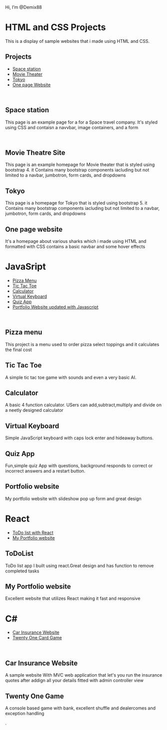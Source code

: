 Hi, I’m @Demix88
<h1>HTML and CSS Projects</h1>
<p>This is a display of sample websites that i made using HTML and CSS.</p>
<h2>Projects</h2>
<ul>
<li><a href="https://github.com/Demix88/Project.git" >Space station</a></li>
<li><a href="https://github.com/Demix88/bootstrap4_project.git ">Movie Theater</a></li>
<li><a href="https://github.com/Demix88/bootstrap4_project.git">Tokyo</a></li>
<li><a href="https://github.com/Demix88/One-Page-Website.git">One page Website</a></li>

</ul>
<br>
<h2>Space station</h2>
<p>This page is an example page for a for a Space travel company. It's styled using CSS and contaisn a navvbar, image containers, and a form</p>

<br>
<h2>Movie Theatre Site</h2>
<p>This page is an example homepage for Movie theater that is styled using bootstrap 4. it Contains many bootstrap components iacluding but not limited to a navbar, jumbotron, form cards, and dropdowns</p>

<h2>Tokyo</h2>
<p>This page is a homepage for Tokyo  that is styled using bootstrap 5. it Contains many bootstrap components iacluding but not limited to a navbar, jumbotron, form cards, and dropdowns</p>
<h2>One page website</h2>
<p>It's a homepage about  various sharks which i made using HTML and formatted with CSS contains a basic navbar and some hover effects </p>



<h1>JavaSript</h1>


<ul>
<li><a href="https://github.com/Demix88/Pizza_Project.git" >Pizza Menu</a></li>
<li><a href="https://github.com/Demix88/TicTacToe.git">Tic Tac Toe</a></li>
<li><a href="https://github.com/Demix88/Calculator.git">Calculator</a></li>
 <li><a href="https://github.com/Demix88/Virtual_Keyboard.git">Virtual Keyboard</a></li>
 <li><a href="https://github.com/Demix88/Quiz_App.git">Quiz App</a></li>
<li><a href="https://demix88.github.io/">Portfolio Website updated with Javascript</a></li>
</ul>

<br>
<h2>Pizza menu</h2>

<p>This project is a menu used to order pizza select toppings and it calculates the final cost</p>

<h2>Tic Tac Toe</h2>
<p>A simple tic tac toe game with sounds and even a very basic AI. </p>

<h2>Calculator</h2>
<p>A basic 4 function calculator. USers can add,subtract,multiply and divide on a neetly designed calculator</p>
    
 
<h2>Virtual Keyboard</h2>
<p>Simple JavaScript keyboard with caps lock enter and hideaway buttons.</p>

<h2>Quiz App</h2>
<p>Fun,simple quiz App with questions, background responds to correct or incorrect answers and a restart button.</p>




<h2>Portfolio website</h2>
<p> My portfolio website with slideshow pop up form and great design</p>


<h1>React</h1>

<ul>

 <li><a href="https://github.com/Demix88/Todo_with_React.git">ToDo list with React</a></li>
  <li><a href="http://istannet.co.uk/">My Portfolio website</a></li>


</ul>

<h2>ToDoList</h2>
<p>ToDo list app I built using react.Great design and has function to remove completed tasks </p>

<h2>My Portfolio website</h2>
<p>Excellent website that utilizes React making it fast and responsive</p>



<h1>C#</h1>
  <ul>
<li><a href="https://github.com/Demix88/CarInsuranceMVC.git" >Car Insurance Website</a></li>
<li><a href="https://github.com/Demix88/TwentyOne.git">Twenty One Card Game</a></li>

</ul>

<br>
<h2>Car Insurance Website</h2>

<p>A sample website With MVC web application that let's you run the insurance quotes after addign all your details fitted with admin controller view</p>
  
  <h2>Twenty One Game</h2>

<p>A console based game with bank, excellent shuffle and dealercomes and exception handling </p>

  
  

  
  



.

<!---
Demix88/Demix88 is a ✨ special ✨ repository because its `README.md` (this file) appears on your GitHub profile.
You can click the Preview link to take a look at your changes.
--->
